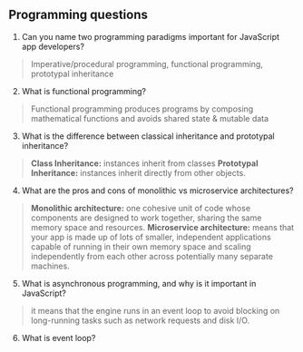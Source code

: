 ## Programming questions

1. Can you name two programming paradigms important for JavaScript app developers?
  > Imperative/procedural programming, functional programming, prototypal inheritance
2. What is functional programming?
  > Functional programming produces programs by composing mathematical functions and avoids shared state & mutable data
3. What is the difference between classical inheritance and prototypal inheritance?
  > **Class Inheritance:** instances inherit from classes
  > **Prototypal Inheritance:** instances inherit directly from other objects.
4. What are the pros and cons of monolithic vs microservice architectures?
  > **Monolithic architecture:** one cohesive unit of code whose components are designed to work together, sharing the same memory space and resources.
  > **Microservice architecture:** means that your app is made up of lots of smaller, independent applications capable of running in their own memory space and scaling independently from each other across potentially many separate machines.
5. What is asynchronous programming, and why is it important in JavaScript?
  > it means that the engine runs in an event loop to avoid blocking on long-running tasks such as network requests and disk I/O.
6. What is event loop?